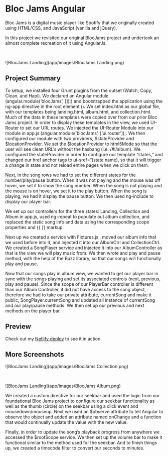 # Bloc Jams Angular
Bloc Jams is a digital music player like Spotify that we originally created using HTML/CSS, and JavaScript (vanilla and jQuery).

In this project we revisited our original BlocJams project and undertook an almost complete recreation of it using AngularJs.

<br />

![BlocJams Landing](app/images/BlocJams Landing.png)

## Project Summary
To setup, we installed four Grunt plugins from the outset (Watch, Copy, Clean, and Hapi). We declared an Angular module (angular.module(‘blocJams’, []);) and bootstrapped the application using the ng-app directive in the root element (<html>).  We set index.html as our global file, with our templates being landing.html, album.html, and collection.html. Much of the data in these templates were copied over from our prior Bloc Jams project. In order to display these templates in the view, we used UI-Router to set our URL routes. We injected the UI-Router Module into our module in app.js (angular.module(‘blocJams’, [‘ui.router’]);. We then configured our module with two providers, $stateProvider and $locationProvider. We set the $locationProvider to html5Mode so that the user will see clean URL’s without the hasbang (i.e. /#i/album). We configured the stateProvider in order to configure our template “states,” and changed our href anchor tags to ui-sref=“(state name), so that it will trigger a change in state and not reload entire pages when we click on them. 

Next, in the song rows we had to set the different states for the number/play/pause button. When it was not playing and the mouse was off hover, we set it to show the song number. When the song is not playing and the mouse is on hover, we set it to the play button. When the song is playing, we had it display the pause button. We then used ng-include to display our player bar. 

We set up our controllers for the three states: Landing, Collection and Album in app.js, used ng-repeat to populate out album collection, and replaced the static song info and data using the corresponding scope properties and {{ }} markup. 

Next up we created a service with Fixtures.js , moved our album info that we used before into it, and injected it into our AlbumCtrl and CollectionCtrl. We created a SongPlayer service and injected it into our AlbumController as that is the view we will play music from. We then wrote and play and pause method, with the help of the Buzz library, so that our songs will functionally play and pause.  

Now that our songs play in album view, we wanted to get our player bar in sync with the songs playing and set its associated controls (next, previous, play and pause). Since the scope of our PlayerBar controller is different than our Album Controller, it did not have access to the song object, therefore we had to take our private attribute, currentSong and make it public, SongPlayer.currentSong and updated all  instance of currentSong and our play/pause methods. We then set up our previous and next methods on the player bar.

## Preview
Check out my [Netlify deploy](http://bloc-jams-travis-rodgers.netlify.com/) to see it in action.

## More Screenshots
![BlocJams Landing](app/images/BlocJams Collection.png)

<br />

![BlocJams Landing](app/images/BlocJams Album.png) 

We created a custom directive for our seekbar and used the logic from our foundational Bloc Jams project to configure our seekbar functionality as well as the thumb (circle) on the seekbar using a click event and mousedown/mouseup.  Next we used an $observe attribute to tell Angular to observe the object and added an attribute named onChange and a function that would continually update the value with the new value. 

Finally, in order to update the song’s playback progress from anywhere we accessed the $rootScope service. We then set up the volume bar to make it functional similar to the method used for the seekbar.  And to finish things up, we created a timecode filter to convert our seconds to minutes. 
